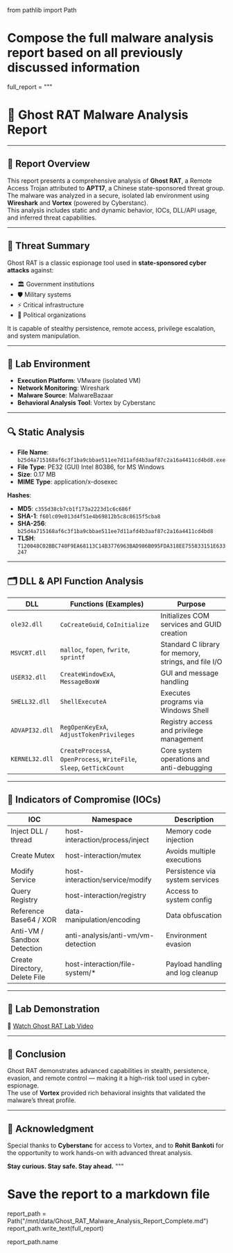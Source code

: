 from pathlib import Path

# Compose the full malware analysis report based on all previously discussed information
full_report = """
# 🦠 Ghost RAT Malware Analysis Report

---

## 📄 Report Overview

This report presents a comprehensive analysis of **Ghost RAT**, a Remote Access Trojan attributed to **APT17**, a Chinese state-sponsored threat group.  
The malware was analyzed in a secure, isolated lab environment using **Wireshark** and **Vortex** (powered by Cyberstanc).  
This analysis includes static and dynamic behavior, IOCs, DLL/API usage, and inferred threat capabilities.

---

## 🧠 Threat Summary

Ghost RAT is a classic espionage tool used in **state-sponsored cyber attacks** against:

- 🏛️ Government institutions  
- 🛡️ Military systems  
- ⚡ Critical infrastructure  
- 🧠 Political organizations

It is capable of stealthy persistence, remote access, privilege escalation, and system manipulation.

---

## 🧪 Lab Environment

- **Execution Platform**: VMware (isolated VM)
- **Network Monitoring**: Wireshark
- **Malware Source**: MalwareBazaar
- **Behavioral Analysis Tool**: Vortex by Cyberstanc

---

## 🔍 Static Analysis

- **File Name**: `b25d4a715168af6c3f1ba9cbbae511ee7d11afd4b3aaf87c2a16a4411cd4bd8.exe`
- **File Type**: PE32 (GUI) Intel 80386, for MS Windows
- **Size**: 0.17 MB
- **MIME Type**: application/x-dosexec

**Hashes**:
- **MD5**: `c355d38cb7cb1f173a2223d1c6c686f`
- **SHA-1**: `f60lc09e013d4f51e4b69812b5c8c8615f5cba8`
- **SHA-256**: `b25d4a715168af6c3f1ba9cbbae511ee7d11afd4b3aaf87c2a16a4411cd4bd8`
- **TLSH**: `T120048C02BBC740F9EA68113C14B3776963BAD986B095FDA318EE755833151E633247`

---

## 🗂️ DLL & API Function Analysis

| **DLL**        | **Functions (Examples)**                                               | **Purpose**                                                                 |
|----------------|------------------------------------------------------------------------|------------------------------------------------------------------------------|
| `ole32.dll`    | `CoCreateGuid`, `CoInitialize`                                         | Initializes COM services and GUID creation                                  |
| `MSVCRT.dll`   | `malloc`, `fopen`, `fwrite`, `sprintf`                                 | Standard C library for memory, strings, and file I/O                        |
| `USER32.dll`   | `CreateWindowExA`, `MessageBoxW`                                       | GUI and message handling                                                    |
| `SHELL32.dll`  | `ShellExecuteA`                                                        | Executes programs via Windows Shell                                         |
| `ADVAPI32.dll` | `RegOpenKeyExA`, `AdjustTokenPrivileges`                               | Registry access and privilege management                                    |
| `KERNEL32.dll` | `CreateProcessA`, `OpenProcess`, `WriteFile`, `Sleep`, `GetTickCount`  | Core system operations and anti-debugging                                   |

---

## 🚨 Indicators of Compromise (IOCs)

| **IOC**                         | **Namespace**                                      | **Description**                               |
|----------------------------------|----------------------------------------------------|-----------------------------------------------|
| Inject DLL / thread             | host-interaction/process/inject                    | Memory code injection                          |
| Create Mutex                    | host-interaction/mutex                             | Avoids multiple executions                     |
| Modify Service                  | host-interaction/service/modify                    | Persistence via system services                |
| Query Registry                  | host-interaction/registry                          | Access to system config                        |
| Reference Base64 / XOR          | data-manipulation/encoding                         | Data obfuscation                               |
| Anti-VM / Sandbox Detection     | anti-analysis/anti-vm/vm-detection                 | Environment evasion                            |
| Create Directory, Delete File   | host-interaction/file-system/*                     | Payload handling and log cleanup               |

---

## 🎥 Lab Demonstration

🔗 [Watch Ghost RAT Lab Video](https://drive.google.com/file/d/1w2KuczLkKZIVF_t1WKmg0caVo24IfAeN/view?usp=drive_link)

---

## 🧠 Conclusion

Ghost RAT demonstrates advanced capabilities in stealth, persistence, evasion, and remote control — making it a high-risk tool used in cyber-espionage.  
The use of **Vortex** provided rich behavioral insights that validated the malware’s threat profile.

---

## 🙏 Acknowledgment

Special thanks to **Cyberstanc** for access to Vortex, and to **Rohit Bankoti** for the opportunity to work hands-on with advanced threat analysis.

**Stay curious. Stay safe. Stay ahead.**
"""

# Save the report to a markdown file
report_path = Path("/mnt/data/Ghost_RAT_Malware_Analysis_Report_Complete.md")
report_path.write_text(full_report)

report_path.name
